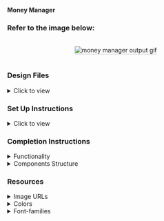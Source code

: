 **Money Manager**
### Refer to the image below:

<br/>
<div style="text-align: center;">
    <img src="https://assets.ccbp.in/frontend/content/react-js/money-manager-output.gif" alt="money manager output gif" style="max-width:70%;box-shadow:0 2.8px 2.2px rgba(0, 0, 0, 0.12)">
</div>
<br/>

### Design Files

<details>
<summary>Click to view</summary>

- [Extra Small (Size < 576px) and Small (Size >= 576px)](https://assets.ccbp.in/frontend/content/react-js/money-manager-sm-output-v2.png)
- [Medium (Size >= 768px), Large (Size >= 992px) and Extra Large (Size >= 1200px)](https://assets.ccbp.in/frontend/content/react-js/money-manager-lg-output.png)

</details>

### Set Up Instructions

<details>
<summary>Click to view</summary>

- Download dependencies by running `npm install`
- Start up the app using `npm start`
</details>

### Completion Instructions

<details>
<summary>Functionality</summary>
<br/>

The app must have the following functionalities

- Initially, Balance Amount, Income Amount, and Expenses Amount should be `0`
- Balance Amount should be calculated by removing the Expenses Amount from the Income Amount in the list of transactions
- Income Amount should be calculated by removing the Expenses Amount in the list of transactions
- Expenses Amount should be calculated by adding only Expenses Amount in the list of transactions
- The `MoneyManager` component is provided with `transactionTypeOptions`. It consists of a list of transaction type objects with the following properties in each object

  |     Key     | Data Type |
  | :---------: | :-------: |
  |  optionId   |  String   |
  | displayText |  String   |

- Initially, the value of the `titleInput` should be empty
- Initially, the value of the `amountInput` should be empty
- Initially, the first option in the list should be selected
- When a transaction is added, by providing the values in the `titleInput`, `amountInput` and `optionId` and **Add** button is clicked,

  - A new transaction should be added to the transaction history list
  - `totalBalance`, `totalIncome` and `totalExpenses` should be updated accordingly

    ```
    totalBalance = totalIncome - totalExpenses
    ```

  - After updating, the values in the `titleInput`,`amountInput` and `optionId` will be updated to their initial values

- When the delete button in the transaction history is clicked,
  - The respective transaction should be deleted from the transaction history list
  - `totalBalance`, `totalIncome` and `totalExpenses` should be updated accordingly

</details>

<details>
<summary>Components Structure</summary>

<br/>
<div style="text-align: center;">
    <img src="https://assets.ccbp.in/frontend/content/react-js/money-manager-component-structure-breakdown.png" alt="component breakdown structure" style="max-width:100%;box-shadow:0 2.8px 2.2px rgba(0, 0, 0, 0.12)">
</div>
<br/>

</details>

### Resources

<details>
<summary>Image URLs</summary>

- [https://assets.ccbp.in/frontend/react-js/money-manager/money-manager-bg.png](https://assets.ccbp.in/frontend/react-js/money-manager/money-manager-bg.png)
- [https://assets.ccbp.in/frontend/react-js/money-manager/balance-image.png](https://assets.ccbp.in/frontend/react-js/money-manager/balance-image.png) alt should be **balance**
- [https://assets.ccbp.in/frontend/react-js/money-manager/income-image.png](https://assets.ccbp.in/frontend/react-js/money-manager/income-image.png) alt should be **income**
- [https://assets.ccbp.in/frontend/react-js/money-manager/expenses-image.png](https://assets.ccbp.in/frontend/react-js/money-manager/expenses-image.png) alt should be **expenses**
- [https://assets.ccbp.in/frontend/react-js/money-manager/delete.png](https://assets.ccbp.in/frontend/react-js/money-manager/delete.png) alt should be **delete**

</details>

<details>
<summary>Colors</summary>

<br/>

<div style="background-color: #475569; width: 150px; padding: 10px; color: white">Hex: #475569</div>
<div style="background-color: #0b69ff; width: 150px; padding: 10px; color: white">Hex: #0b69ff</div>
<div style="background-color: #ecfccb; width: 150px; padding: 10px; color: black">Hex: #ecfccb</div>
<div style="background-color: #84cc16; width: 150px; padding: 10px; color: black">Hex: #84cc16</div>
<div style="background-color: #cffafe; width: 150px; padding: 10px; color: black">Hex: #cffafe</div>
<div style="background-color: #06b6d4; width: 150px; padding: 10px; color: black">Hex: #06b6d4</div>
<div style="background-color: #ede9fe; width: 150px; padding: 10px; color: black">Hex: #ede9fe</div>
<div style="background-color: #7c3aed; width: 150px; padding: 10px; color: white">Hex: #7c3aed</div>
<div style="background-color: #cbd5e1; width: 150px; padding: 10px; color: black">Hex: #cbd5e1</div>
<div style="background-color: #7e858e; width: 150px; padding: 10px; color: black">Hex: #7e858e</div>
<div style="background-color: #ffffff; width: 150px; padding: 10px; color: black">Hex: #ffffff</div>
<div style="background-color: #1e293b; width: 150px; padding: 10px; color: white">Hex: #1e293b</div>
<div style="background-color: #d7dfe9; width: 150px; padding: 10px; color: black">Hex: #d7dfe9</div>
<div style="background-color: #334155; width: 150px; padding: 10px; color: white">Hex: #334155</div>

</details>

<details>
<summary>Font-families</summary>

- Roboto

</details>
